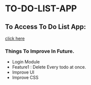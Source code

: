 # TO-DO-LIST-APP
<h2>To Access To Do List App:</h2>
<a href="https://manage-with-to-do.herokuapp.com/" target="_blank">click here</a>
<h3>Things To Improve In Future.</h3>
<ul>
  <li>Login Module</li>
  <li>Feature1 : Delete Every todo at once.</li>
  <li>Improve UI</li>
  <li>Improve CSS</li>
</ul>
